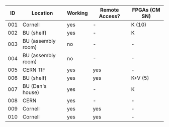| ID  | Location                   | Working | Remote Access? | FPGAs (CM SN)     |
| --- | --- | --- | --- |--- |
| 001 | Cornell                    | yes | -             | K (10)  |
| 002 | BU (shelf)                 | yes | -           | K       |
| 003 | BU (assembly room)         | no | -             | -       |
| 004 | BU (assembly room)         | no | -             | -       |
| 005 | CERN TIF                   | yes| yes             | -       |
| 006 | BU (shelf)                 | yes| yes            | K+V (5) |
| 007 | BU (Dan's house)           | yes| -              | K        |
| 008 | CERN                       | yes| -            | -       |
| 009 | Cornell                    | yes| yes              | -       |
| 010 | Cornell                    | yes| yes            | - |
